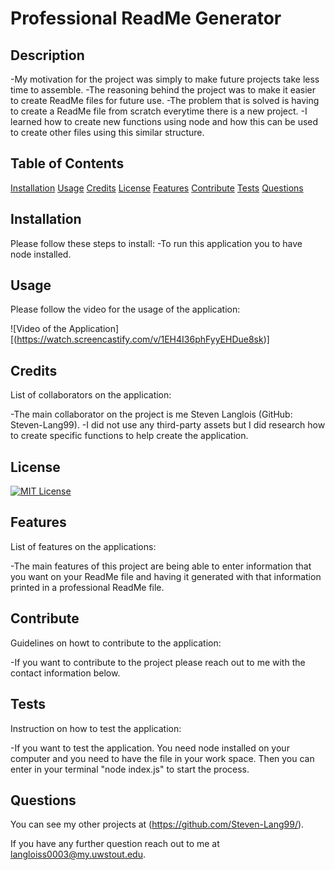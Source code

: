 # Professional ReadMe Generator


  ## Description
  -My motivation for the project was simply to make future projects take less time to assemble.
  -The reasoning behind the project was to make it easier to create ReadMe files for future use.
  -The problem that is solved is having to create a ReadMe file from scratch everytime there is a new project.
  -I learned how to create new functions using node and how this can be used to create other files using this similar structure.

  ## Table of Contents

[Installation](#installation)
[Usage](#usage)
[Credits](#credits)
[License](#license)
[Features](#features)
[Contribute](#contribute)
[Tests](#tests)
[Questions](#questions)

## Installation
Please follow these steps to install:
-To run this application you to have node installed.

## Usage
Please follow the video for the usage of the application:

![Video of the Application][(https://watch.screencastify.com/v/1EH4I36phFyyEHDue8sk)]

## Credits
List of collaborators on the application:

-The main collaborator on the project is me Steven Langlois (GitHub: Steven-Lang99).
-I did not use any third-party assets but I did research how to create specific functions to help create the application.

## License

[![MIT License](https://img.shields.io/badge/License-MIT--License-red)](https://choosealicense.com/licenses/mit/)

## Features
List of features on the applications:

-The main features of this project are being able to enter information that you want on your ReadMe file and having it generated with that information printed in a professional ReadMe file.

## Contribute
Guidelines on howt to contribute to the application:

-If you want to contribute to the project please reach out to me with the contact information below.

## Tests
Instruction on how to test the application:

-If you want to test the application. You need node installed on your computer and you need to have the file in your work space. Then you can enter in your terminal "node index.js" to start the process.

## Questions

You can see my other projects at (https://github.com/Steven-Lang99/).

If you have any further question reach out to me at langloiss0003@my.uwstout.edu.

